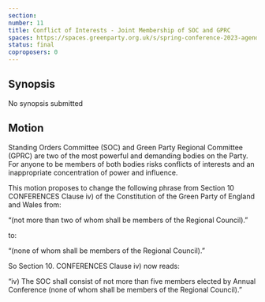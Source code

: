 ```yaml
---
section:
number: 11
title: Conflict of Interests - Joint Membership of SOC and GPRC
spaces: https://spaces.greenparty.org.uk/s/spring-conference-2023-agenda-forum/?contentId=120322
status: final
coproposers: 0
---
```

## Synopsis
No synopsis submitted

## Motion
Standing Orders Committee (SOC) and Green Party Regional Committee (GPRC) are two of the most powerful and demanding bodies on the Party. For anyone to be members of both bodies risks conflicts of interests and an inappropriate concentration of power and influence.

This motion proposes to change the following phrase from Section 10 CONFERENCES Clause iv) of the Constitution of the Green Party of England and Wales from:

“(not more than two of whom shall be members of the Regional Council).”

to:

“(none of whom shall be members of the Regional Council).”

So Section 10. CONFERENCES Clause iv) now reads:

“iv) The SOC shall consist of not more than five members elected by Annual Conference (none of whom shall be members of the Regional Council).”
